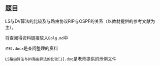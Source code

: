 ## 题目

LS与DV算法的比较及与路由协议RIP与OSPF的关系（以教材提供的参考文献为主）。



将查阅得资料链接放入`Bolg.md`中



`资料.docx`是查阅整理的资料



`LS路由算法与DV路由算法的比较[1].doc`是老师提供的示例文件